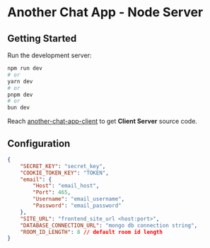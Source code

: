 # Another Chat App - Node Server

## Getting Started

Run the development server:

```bash
npm run dev
# or
yarn dev
# or
pnpm dev
# or
bun dev
```

Reach [another-chat-app-client](https://github.com/fieztazica/another-chat-app-client) to get **Client Server** source code.

## Configuration

```json
{
    "SECRET_KEY": "secret_key",
    "COOKIE_TOKEN_KEY": "TOKEN",
    "email": {
        "Host": "email_host",
        "Port": 465,
        "Username": "email_username",
        "Password": "email_password"
    },
    "SITE_URL": "frontend_site_url <host:port>",
    "DATABASE_CONNECTION_URL": "mongo db connection string",
    "ROOM_ID_LENGTH": 8 // default room id length
}
```

